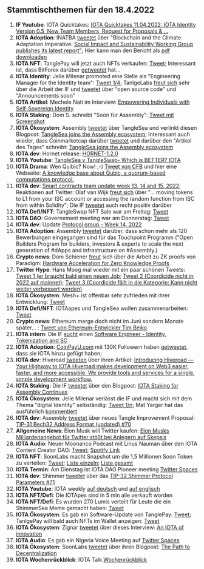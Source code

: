 ## Stammtischthemen für den 18.4.2022

1. **IF Youtube**: IOTA Quicktakes: [IOTA Quicktakes 11.04.2022: IOTA Identity Version 0.5, New Team Members, Request for Proposals & ...](https://www.youtube.com/watch?v=p7OS0cPFHlw)
2. **IOTA Adoption**: INATBA [tweetet](https://twitter.com/INATBA_org/status/1513567793219833857) über "Blockchain and the Climate Adaptation Imperative: [Social Impact and Sustainability Working Group publishes its latest report"](https://inatba.org/reports/blockchain-and-the-climate-adaptation-imperative-social-impact-and-sustainability-working-group-publishes-its-latest-report/); Hier kann man den Bericht als [pdf downloaden](https://inatba.org/wp-content/uploads/2022/04/Resilience-Adaptation-Report-MARCH-2022.pdf)
3. **IOTA NFT**: TanglePay will jetzt auch NFTs verkaufen: [Tweet](https://twitter.com/tanglepaycom/status/1513405981526740992?s=20&t=MXWScVaXThUVAv_nwuUP0Q); Interessant ist, dass BitForex darüber [getweetet](https://twitter.com/bitforexcom/status/1513772698455146496?s=20&t=MXWScVaXThUVAv_nwuUP0Q) hat...
4. **IOTA Identity**: Jelle Milenar promoted eine Stelle als "Engineering Manager for the Identity team": [Tweet 1/4](https://twitter.com/JelleFm/status/1513849307920834560?s=20&t=ZsWE1b9XvFRnY54SgRGqGg); TanlgeLabs [freut sich](https://twitter.com/Tangle_Labs/status/1513937931794370560?s=20&t=kjvFg0Fs2CNgMq4sMKiagQ) sehr über die Arbeit der IF und [tweetet](https://twitter.com/Tangle_Labs/status/1513943835654635520?s=20&t=kjvFg0Fs2CNgMq4sMKiagQ) über "open source code" und "Announcements soon"
5. **IOTA Artikel**: Mechele Nati im Interview: [Empowering Individuals with Self-Sovereign Identity](https://www.kuppingercole.com/events/eic2022/blog/empowering-individuals-with-self-sovereign-identity?ref=linkedinssnati)
6. **IOTA Staking**: Dom S. schreibt "Soon für Assembly": [Tweet mit Screenshot](https://twitter.com/lluisin_alpha/status/1513631836253175810?s=20&t=cjb2Rp-zW4Or5Vd5rXATfw)
7. **IOTA Ökosystem**: Assembly [tweetet](https://twitter.com/assembly_net/status/1513866062915411975?s=20&t=zRrK4heMVboKuktBXwgwgQ) über TangleSea und verlinkt diesen Blogpost: [TangleSea joins the Assembly ecosystem](https://blog.assembly.sc/tanglesea-joins-the-assembly-ecosystem/); Interessant auch wieder, dass Coinmarketcap darüber [tweetet](https://twitter.com/CoinMarketCap/status/1514072981932281859?s=20&t=kjvFg0Fs2CNgMq4sMKiagQ) und darüber den "Artikel des Tages" schreibt: [TangleSea joins the Assembly ecosystem](https://coinmarketcap.com/alexandria/signals/26214)
8. **IOTA dev**: Hornet release: [HORNET-1.2.0](https://github.com/gohornet/hornet/releases/tag/v1.2.0)
9. **IOTA Youtube**: [TangleSea v TangleSwap- Which is BETTER? IOTA](https://www.youtube.com/watch?v=e94k57jn7AM)
10. **IOTA Drama**: Wen Quibic? Now! ;-) [Tweet von CFB](https://twitter.com/c___f___b/status/1514213834952740878?s=20&t=kjvFg0Fs2CNgMq4sMKiagQ) und hier eine Webseite: [A knowledge base about Qubic, a quorum-based computations protocol.](https://www.computors.org/)
11. **IOTA dev**: [Smart contracts team update week 13, 14 and 15, 2022](https://github.com/iotaledger/engineering-updates/discussions/23); Reaktionen auf Twitter: Olaf van Wijk [freut sich](https://twitter.com/ovanwijk/status/1514187476482629636?s=20&t=kjvFg0Fs2CNgMq4sMKiagQ) über "... moving tokens to L1 from your ISC account or accessing the random function from ISC from within Solidity"; Die IF [tweetet](https://twitter.com/iota/status/1514483654218731520?s=20&t=rtvoqHwQyet1H6t-B0vlqA) auch recht positiv darüber
12. **IOTA Defi/NFT**: TangleSwap NFT Sale war am Freitag: [Tweet](https://twitter.com/TangleSwapE/status/1514170297896816643?s=20&t=kjvFg0Fs2CNgMq4sMKiagQ)
13. **IOTA DAO**: Governement meeting war am Donnerstag: [Tweet](https://twitter.com/PhyloIota/status/1514222288367157248?s=20&t=kjvFg0Fs2CNgMq4sMKiagQ)
14. **IOTA dev**: Update [Protocol group - Week 14, 2022](https://github.com/iotaledger/research-updates/discussions/27)
15. **IOTA Adoption**: Assembly [tweetet](https://twitter.com/assembly_net/status/1514272771047665687?s=20&t=rtvoqHwQyet1H6t-B0vlqA) darüber, dass schon mehr als 120 Bewerbungen eingegangen sind für das Touchpoint Programm ("Open Builders Program for builders, investors & experts to scale the next generation of #dApps and infrastructure on #Assembly.)
16. **Crypto news**: Dom Schiener [freut](https://twitter.com/DomSchiener/status/1514363908160724997?s=20&t=rtvoqHwQyet1H6t-B0vlqA) sich über die Arbeit zu ZK proofs von Paradigm: [Hardware Acceleration for Zero Knowledge Proofs](https://www.paradigm.xyz/2022/04/zk-hardware)
17. **Twitter Hype**: Hans Moog mal wieder mit ein paar schönen Tweets: [Tweet 1 (er braucht bald einen neuen Job](https://twitter.com/hus_qy/status/1514282546246438919?s=20&t=rtvoqHwQyet1H6t-B0vlqA); [Tweet 2 (Coordicide nicht in 2022 auf mainnet)](https://twitter.com/hus_qy/status/1514401983129694208?s=20&t=rtvoqHwQyet1H6t-B0vlqA); [Tweet 3 (Coordicide fällt in die Kategorie: Kann nicht weiter verbessert werden)](https://twitter.com/hus_qy/status/1514286616331931660?s=20&t=rtvoqHwQyet1H6t-B0vlqA)
18. **IOTA Ökosystem**: Mesh+ ist offenbar sehr zufrieden mit ihrer Entwicklung: [Tweet](https://twitter.com/iotaMESH/status/1513822516837560322?s=20&t=rtvoqHwQyet1H6t-B0vlqA)
19. **IOTA Defi/NFT**: IOTAapes und TangleSea wollen zusammenarbeiten: [Tweet](https://twitter.com/ShimmerSeaDEX/status/1514242005882134531?s=20&t=ndbzHIZyOIp2UVbxF0CDlw)
20. **Crypto news**: Ethereum merge doch nicht im Juni sondern Monate später... : [Tweet von Ethereum-Entwickler Tim Beiko](https://twitter.com/TimBeiko/status/1514010098145759232?s=20&t=dYgAcjYg2OpOzUCMNnUH6w)
21. **IOTA intern**: Die IF [sucht](https://twitter.com/iota/status/1514529063318298624?s=20&t=QA8M9UMFTXP702KR3jtitQ) einen [Software Engineer - Identity, Tokenization and SC](https://iota.bamboohr.com/jobs/view.php?id=186&source=other)
22. **IOTA Adoption**: [CoinPayU.com](https://www.coinpayu.com/) mit 130K Followern haben [getweetet](https://twitter.com/CoinPayU/status/1514516165770596360?s=20&t=NOtJ0QQsGAPwa4jySGTMrg), dass sie IOTA hinzu gefügt haben; 
23. **IOTA dev**: Hiveroad [tweeten](https://twitter.com/Hiveroad/status/1514556853530857472?s=20&t=NOtJ0QQsGAPwa4jySGTMrg) über ihren Artikel: [Introducing Hiveroad — Your Highway to IOTA Hiveroad makes development on Web3 easier, faster, and more accessible. We provide tools and services for a single, simple development workflow.](https://medium.com/hiveroad/introducing-hiveroad-your-highway-to-iota-9ef71c8ae1b0)
24. **IOTA Staking**: Die IF [tweetet](https://twitter.com/iota/status/1514591622260051974?s=20&t=_mv_6R9ZruFEG2eX1NRhfA) über den Blogpost: [IOTA Staking for Assembly Continues](https://blog.iota.org/iota-staking-for-assembly-continues/)
25. **IOTA Ökosystem**: Jelle Milenar verlässt die IF und macht sich mit dem Thema "digital Identity" selbständig: [Tweet 1/n](https://twitter.com/JelleFm/status/1514584157221003270?s=20&t=dDGm7KEvjDqSWx6GOltMiw); Mat Yarger hat das ausführlich [kommentiert](https://twitter.com/Mat_Yarger/status/1514597648510115842?s=20&t=hizvMkxEQ3g8D17y85Sieg)
26. **IOTA dev**: Assembly [tweetet](https://twitter.com/shimmernet/status/1514635085252804617?s=20&t=dDGm7KEvjDqSWx6GOltMiw) über neues Tangle Improvement Proposal: [TIP-31 Bech32 Address Format (updated) #70](https://github.com/iotaledger/tips/pull/70)
27. **Allgemeine News**: Elon Musk will Twitter kaufen: [Elon Musks Milliardenangebot für Twitter stößt bei Anlegern auf Skepsis](https://www.handelsblatt.com/technik/it-internet/kurznachrichtendienst-elon-musks-milliardenangebot-fuer-twitter-stoesst-bei-anlegern-auf-skepsis/28254714.html)
28. **IOTA Audio**: Neuer Moonanco Podcast mit Linus Nauman über den IOTA Content Creator DAO: [Tweet](https://twitter.com/MoonacoPodcast/status/1514547491294916608?s=20&t=hizvMkxEQ3g8D17y85Sieg); [Spotify Link](https://open.spotify.com/episode/28J2zloIANpp8YN5By1mmH?si=wy_iFj7JTSmUtvGxJMwWvg&nd=1)
29. **IOTA NFT**: SoonLabs macht Snapshot um die 1,5 Millionen Soon Token zu verteilen: [Tweet](https://twitter.com/soon_labs/status/1515849668604809217?s=20&t=wA2GMi2G8winCQ00RmcEDw); [Liste einzeln](https://docs.google.com/spreadsheets/d/1w0d3K0XbhnYyWcBjA8yciDtS6mfE1Y_hBzzecSvs14I/edit?usp=sharing); [Liste gesamt](https://docs.google.com/spreadsheets/d/1p_UMC8Fmw78bMK8cRqrXkXe-59nHQK8fSoJwLypRun4/edit?usp=sharing)
30. **IOTA Termin**: Am Dienstag ist IOTA DAO Pioneer meeting [Twitter Spaces](https://twitter.com/PhyloIota/status/1514865837743947776?s=20&t=Iul7MoXdIYC_rvKWNv1Q2w)
31. **IOTA dev**: Shimmer [tweetet](https://twitter.com/shimmernet/status/1514951966388113412?s=20&t=mGt4H5XPdFeCwXyt-A0sHQ) über das [TIP-32 Shimmer Protocol Parameters #71](https://github.com/iotaledger/tips/pull/71)
32. **IOTA Youtube**: IOTA weekly [auf deutsch](https://www.youtube.com/watch?v=xgufpQALUNI&feature=youtu.be) und [auf englisch](https://www.youtube.com/watch?v=obTNbEFR5gw&feature=youtu.be)
33. **IOTA NFT/Defi**: Die IOTApes sind in 5 min alle verkauft worden
34. **IOTA NFT/Defi**: Es wurden 270 Lumis verteilt für Leute die ein ShimmerSea Meme gemacht haben: [Tweet](https://twitter.com/ShimmerSeaDEX/status/1515335666091102218?s=20&t=nFXhQPwBF3U26OqXpGeFGQ)
35. **IOTA Ökosystem**: Es gab ein Software-Update von TanglePay: [Tweet](https://twitter.com/tanglepaycom/status/1515253905328062465); TanlgePay will bald auch NFTs im Wallet anzeigen: [Tweet](https://twitter.com/adam_unchained/status/1515360346390757376?s=20&t=nFXhQPwBF3U26OqXpGeFGQ)
36. **IOTA Ökosystem**: Zignar [tweetet](https://twitter.com/zentangle_io/status/1515364231797157894?s=20&t=ZMlJRDPRQd53z249T7g0gQ) über dieses Interview: [An IOTA of innovation](https://blog.ledger.com/iota-innovation/)
37. **IOTA Audio**: Es gab ein Nigeria Voice Meeting auf [Twitter Spaces](https://twitter.com/IotaNigeria/status/1515084845910745092?s=20&t=nFXhQPwBF3U26OqXpGeFGQ)
38. **IOTA Ökosystem**: SoonLabs [tweetet](https://twitter.com/soon_labs/status/1515566274507534338?s=20&t=UlT51UUKbe1lXtskMR4HKA) über ihren Blogpost: [The Path to Decentralization](https://web3.soonaverse.com/)
39. **IOTA Wochenrückblick**: IOTA Talk [Wochenrückblick](https://www.iota-talk.com/index.php?article/176-wochenr%C3%BCckblick-vom-10-bis-16-april-2022/)

